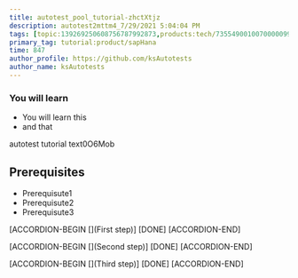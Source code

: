 ```yaml
---
title: autotest_pool_tutorial-zhctXtjz
description: autotest2mttm4_7/29/2021 5:04:04 PM
tags: [topic:139269250608756787992873,products:tech/73554900100700000996,tutorial:experience/advanced]
primary_tag: tutorial:product/sapHana
time: 847
author_profile: https://github.com/ksAutotests
author_name: ksAutotests
---
```

### You will learn
- You will learn this
- and that

autotest tutorial text0O6Mob

## Prerequisites
- Prerequisute1
- Prerequisute2
- Prerequisute3

[ACCORDION-BEGIN [](First step)]
[DONE]
[ACCORDION-END]

[ACCORDION-BEGIN [](Second step)]
[DONE]
[ACCORDION-END]

[ACCORDION-BEGIN [](Third step)]
[DONE]
[ACCORDION-END]

